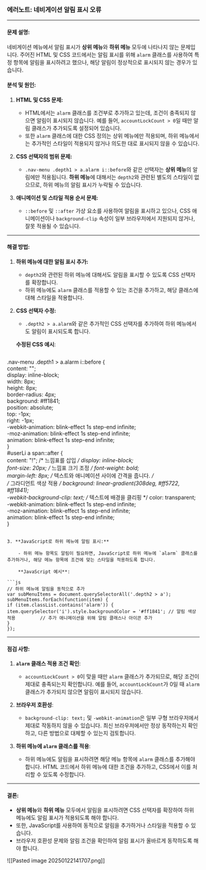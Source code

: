### **에러노트: 네비게이션 알림 표시 오류**

---

#### **문제 설명:**

네비게이션 메뉴에서 알림 표시가 **상위 메뉴**와 **하위 메뉴** 모두에 나타나지 않는 문제입니다. 주어진 HTML 및 CSS 코드에서는 알림 표시를 위해 `alarm` 클래스를 사용하여 특정 항목에 알림을 표시하려고 했으나, 해당 알림이 정상적으로 표시되지 않는 경우가 있습니다.

#### **분석 및 원인:**

1. **HTML 및 CSS 문제:**
    
    - HTML에서는 `alarm` 클래스를 조건부로 추가하고 있는데, 조건이 충족되지 않으면 알림이 표시되지 않습니다. 예를 들어, `accountLockCount > 0`일 때만 알림 클래스가 추가되도록 설정되어 있습니다.
    - 또한 `alarm` 클래스에 대한 CSS 정의는 상위 메뉴에만 적용되며, 하위 메뉴에서는 추가적인 스타일이 적용되지 않거나 의도한 대로 표시되지 않을 수 있습니다.
2. **CSS 선택자의 범위 문제:**
    
    - `.nav-menu .depth1 > a.alarm i::before`와 같은 선택자는 **상위 메뉴**의 알림에만 적용됩니다. **하위 메뉴**에 대해서는 `depth2`와 관련된 별도의 스타일이 없으므로, 하위 메뉴의 알림 표시가 누락될 수 있습니다.
3. **애니메이션 및 스타일 적용 순서 문제:**
    
    - `::before` 및 `::after` 가상 요소를 사용하여 알림을 표시하고 있으나, CSS 애니메이션이나 `background-clip` 속성이 일부 브라우저에서 지원되지 않거나, 잘못 적용될 수 있습니다.

---

#### **해결 방법:**

1. **하위 메뉴에 대한 알림 표시 추가:**
    
    - `depth2`와 관련된 하위 메뉴에 대해서도 알림을 표시할 수 있도록 CSS 선택자를 확장합니다.
    - 하위 메뉴에도 `alarm` 클래스를 적용할 수 있는 조건을 추가하고, 해당 클래스에 대해 스타일을 적용합니다.
2. **CSS 선택자 수정:**
    
    - `.depth2 > a.alarm`와 같은 추가적인 CSS 선택자를 추가하여 하위 메뉴에서도 알림이 표시되도록 합니다.
    
    **수정된 CSS 예시**:
    
    ```css
.nav-menu .depth1 > a.alarm i::before {  
  content: "";  
  display: inline-block;  
  width: 8px;  
  height: 8px;  
  border-radius: 4px;  
  background: #ff1841;  
  position: absolute;  
  top: -1px;  
  right: -1px;  
  -webkit-animation: blink-effect 1s step-end infinite;  
  -moz-animation: blink-effect 1s step-end infinite;  
  animation: blink-effect 1s step-end infinite;  
}  
#userLi a span::after {  
  content: "!"; /* 느낌표를 삽입 */  display: inline-block;  
  font-size: 20px; /* 느낌표 크기 조정 */  font-weight: bold;  
  margin-left: 8px; /* 텍스트와 애니메이션 사이에 간격을 줍니다. */  
  /* 그라디언트 색상 적용 */  background: linear-gradient(308deg, #ff5722, #ff1841);  
  -webkit-background-clip: text; /* 텍스트에 배경을 클리핑 */  color: transparent;  
  -webkit-animation: blink-effect 1s step-end infinite;  
  -moz-animation: blink-effect 1s step-end infinite;  
  animation: blink-effect 1s step-end infinite;  
}
```
    
3. **JavaScript로 하위 메뉴에 알림 표시:**
    
    - 하위 메뉴 항목도 알림이 필요하면, JavaScript로 하위 메뉴에 `alarm` 클래스를 추가하거나, 해당 메뉴 항목에 조건에 맞는 스타일을 적용하도록 합니다.
    
    **JavaScript 예시**:
    
```js
// 하위 메뉴에 알림을 동적으로 추가 
var subMenuItems = document.querySelectorAll('.depth2 > a'); subMenuItems.forEach(function(item) {     
if (item.classList.contains('alarm')) {         item.querySelector('i').style.backgroundColor = '#ff1841'; // 알림 색상 적용         // 추가 애니메이션을 위해 알림 클래스나 아이콘 추가     
} 
});    
```
    

---

#### **점검 사항:**

1. **`alarm` 클래스 적용 조건 확인**:
    
    - `accountLockCount > 0`이 맞을 때만 `alarm` 클래스가 추가되므로, 해당 조건이 제대로 충족되는지 확인합니다. 예를 들어, `accountLockCount`가 0일 때 `alarm` 클래스가 추가되지 않으면 알림이 표시되지 않습니다.
2. **브라우저 호환성**:
    
    - `background-clip: text;` 및 `-webkit-animation`은 일부 구형 브라우저에서 제대로 작동하지 않을 수 있습니다. 최신 브라우저에서만 정상 동작하는지 확인하고, 다른 방법으로 대체할 수 있는지 검토합니다.
3. **하위 메뉴에 `alarm` 클래스를 적용**:
    
    - 하위 메뉴에도 알림을 표시하려면 해당 메뉴 항목에 `alarm` 클래스를 추가해야 합니다. HTML 코드에서 하위 메뉴에 대한 조건을 추가하고, CSS에서 이를 처리할 수 있도록 수정합니다.

---

#### **결론:**

- **상위 메뉴**와 **하위 메뉴** 모두에서 알림을 표시하려면 CSS 선택자를 확장하여 하위 메뉴에도 알림 표시가 적용되도록 해야 합니다.
- 또한, JavaScript를 사용하여 동적으로 알림을 추가하거나 스타일을 적용할 수 있습니다.
- 브라우저 호환성 문제와 알림 조건을 확인하여 알림 표시가 올바르게 동작하도록 해야 합니다.

![[Pasted image 20250122141707.png]]
